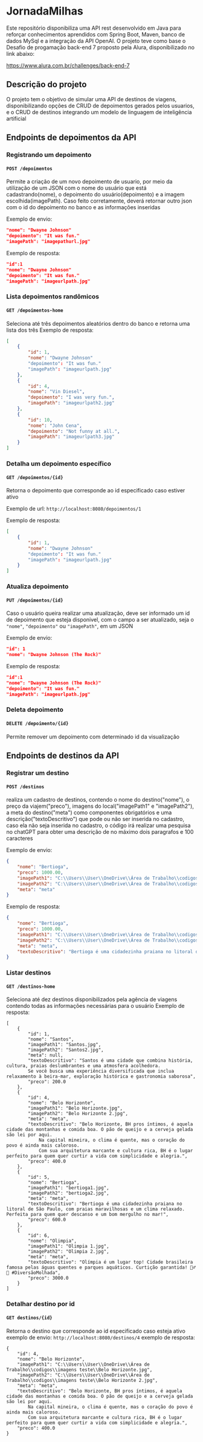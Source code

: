 # JornadaMilhas
Este repositório disponibiliza uma API rest desenvolvido em Java para reforçar conhecimentos aprendidos com Spring Boot, Maven, banco de dados MySql e a integração da API OpenAI.
O projeto teve como base o Desafio de progamação back-end 7 proposto pela Alura, disponibilizado no link abaixo:

https://www.alura.com.br/challenges/back-end-7

## Descrição do projeto
O projeto tem o objetivo de simular uma API de destinos de viagens, disponibilizando opções de CRUD de depoimentos gerados pelos usuarios, e o CRUD de destinos integrando um modelo de linguagem de inteligência artificial

## Endpoints de depoimentos da API

### Registrando um depoimento
#### ```POST /depoimentos```
Permite a criação de um novo depoimento de usuario, por meio da utilização de um JSON com o nome do usuário que está cadastrando(nome), o depoimento do usuário(depoimento) e a imagem escolhida(imagePath). Caso feito corretamente, deverá retornar outro json com o id do depoimento no banco e as informações inseridas

Exemplo de envio:
```json
"nome": "Dwayne Johnson"
"depoimento": "It was fun."
"imagePath": "imagepathurl.jpg"
```
Exemplo de resposta:
```json
"id":1
"nome": "Dwayne Johnson"
"depoimento": "It was fun."
"imagePath": "imageurlpath.jpg"
```

### Lista depoimentos randômicos
#### ```GET /depoimentos-home```
Seleciona até três depoimentos aleatórios dentro do banco e retorna uma lista dos três
Exemplo de resposta:
```json
[
    {
        "id": 1,
        "nome": "Dwayne Johnson"
        "depoimento": "It was fun."
        "imagePath": "imageurlpath.jpg"
    },
    {
        "id": 4,
        "nome": "Vin Diesel",
        "depoimento": "I was very fun.",
        "imagePath": "imageurlpath2.jpg"
    },
    {
        "id": 10,
        "nome": "John Cena",
        "depoimento": "Not funny at all.",
        "imagePath": "imageurlpath3.jpg"
    }
]
```

### Detalha um depoimento específico
#### ```GET /depoimentos/{id}```
Retorna o depoimento que corresponde ao id especificado caso estiver ativo

Exemplo de url:
```http://localhost:8080/depoimentos/1```

Exemplo de resposta:
```json
[
    {
        "id": 1,
        "nome": "Dwayne Johnson"
        "depoimento": "It was fun."
        "imagePath": "imageurlpath.jpg"
    }
]
```

### Atualiza depoimento
#### ```PUT /depoimentos/{id}```
Caso o usuário queira realizar uma atualização, deve ser informado um id de depoimento que esteja disponivel, com o campo a ser atualizado, seja o ```"nome"```, ```"depoimento"``` ou ```"imagePath"```, em um JSON

Exemplo de envio:
```json
"id": 1
"nome": "Dwayne Johnson (The Rock)"
```
Exemplo de resposta:
```json
"id":1
"nome": "Dwayne Johnson (The Rock)"
"depoimento": "It was fun."
"imagePath": "imageurlpath.jpg"
```

### Deleta depoimento
#### ```DELETE /depoimento/{id}```
Permite remover um depoimento com determinado id da visualização

## Endpoints de destinos da API

### Registrar um destino
#### ```POST /destinos```
realiza um cadastro de destinos, contendo o nome do destino("nome"), o preço da viajem("preco"), imagens do local("imagePath1" e "imagePath2"), a meta do destino("meta") como componentes obrigatórios e uma descrição("textoDescritivo") que pode ou não ser inserida no cadastro, caso ela não seja inserida no cadastro, o código irá realizar uma pesquisa no chatGPT para obter uma descrição de no máximo dois paragrafos e 100 caracteres

Exemplo de envio:
```json
{
    "nome": "Bertioga",
    "preco": 1000.00,
    "imagePath1": "C:\\Users\\User\\OneDrive\\Área de Trabalho\\codigos\\imagens teste\\bertioga1.jpg",
    "imagePath2": "C:\\Users\\User\\OneDrive\\Área de Trabalho\\codigos\\imagens teste\\bertioga2.jpg",
    "meta": "meta"
}
```
Exemplo de resposta:
```json
{
    "nome": "Bertioga",
    "preco": 1000.00,
    "imagePath1": "C:\\Users\\User\\OneDrive\\Área de Trabalho\\codigos\\imagens teste\\bertioga1.jpg",
    "imagePath2": "C:\\Users\\User\\OneDrive\\Área de Trabalho\\codigos\\imagens teste\\bertioga2.jpg",
    "meta": "meta",
    "textoDescritivo": "Bertioga é uma cidadezinha praiana no litoral de São Paulo, com praias maravilhosas e um clima relaxado. Perfeita para quem quer descanso e um bom mergulho no mar!"
}
```

### Listar destinos
#### ```GET /destinos-home```
Seleciona até dez destinos disponibilizados pela agência de viagens contendo todas as informações necessárias para o usuário
Exemplo de resposta:
```
[
    {
        "id": 1,
        "nome": "Santos",
        "imagePath1": "Santos.jpg",
        "imagePath2": "Santos2.jpg",
        "meta": null,
        "textoDescritivo": "Santos é uma cidade que combina história, cultura, praias deslumbrantes e uma atmosfera acolhedora. 
        Se você busca uma experiência diversificada que inclua relaxamento à beira-mar, exploração histórica e gastronomia saborosa",
        "preco": 200.0
    },
    {
        "id": 4,
        "nome": "Belo Horizonte",
        "imagePath1": "Belo Horizonte.jpg",
        "imagePath2": "Belo Horizonte 2.jpg",
        "meta": "meta",
        "textoDescritivo": "Belo Horizonte, BH pros íntimos, é aquela cidade das montanhas e comida boa. O pão de queijo e a cerveja gelada são lei por aqui. 
            Na capital mineira, o clima é quente, mas o coração do povo é ainda mais caloroso. 
            Com sua arquitetura marcante e cultura rica, BH é o lugar perfeito para quem quer curtir a vida com simplicidade e alegria.",
        "preco": 400.0
    },
    {
        "id": 5,
        "nome": "Bertioga",
        "imagePath1": "bertioga1.jpg",
        "imagePath2": "bertioga2.jpg",
        "meta": "meta",
        "textoDescritivo": "Bertioga é uma cidadezinha praiana no litoral de São Paulo, com praias maravilhosas e um clima relaxado. Perfeita para quem quer descanso e um bom mergulho no mar!",
        "preco": 600.0
    },
    {
        "id": 6,
        "nome": "Olimpia",
        "imagePath1": "Olimpia 1.jpg",
        "imagePath2": "Olimpia 2.jpg",
        "meta": "meta",
        "textoDescritivo": "Olímpia é um lugar top! Cidade brasileira famosa pelas águas quentes e parques aquáticos. Curtição garantida! 🏊‍♂️🌴 #DiversãoMolhada",
        "preco": 3000.0
    }
]
```

### Detalhar destino por id
#### ```GET destinos/{id}```
Retorna o destino que corresponde ao id especificado caso esteja ativo
exemplo de envio:
```http://localhost:8080/destinos/4```
exemplo de resposta:
```
{
    "id": 4,
    "nome": "Belo Horizonte",
    "imagePath1": "C:\\Users\\User\\OneDrive\\Área de Trabalho\\codigos\\imagens teste\\Belo Horizonte.jpg",
    "imagePath2": "C:\\Users\\User\\OneDrive\\Área de Trabalho\\codigos\\imagens teste\\Belo Horizonte 2.jpg",
    "meta": "meta",
    "textoDescritivo": "Belo Horizonte, BH pros íntimos, é aquela cidade das montanhas e comida boa. O pão de queijo e a cerveja gelada são lei por aqui. 
        Na capital mineira, o clima é quente, mas o coração do povo é ainda mais caloroso.
        Com sua arquitetura marcante e cultura rica, BH é o lugar perfeito para quem quer curtir a vida com simplicidade e alegria.",
    "preco": 400.0
}
```